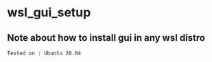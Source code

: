 # wsl_gui_setup

## Note about how to install gui in any wsl distro
```
Tested on : Ubuntu 20.04
```

